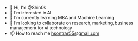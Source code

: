 - 👋 Hi, I’m @Shin0k
- 👀 I’m interested in AI
- 🌱 I’m currently learning MBA and Machine Learning 
- 💞️ I’m looking to collaborate on research, marketing, business management for AI technology
- 📫 How to reach me hsontran55@gmail.com

<!---
Shin0k/Shin0k is a ✨ special ✨ repository because its `README.md` (this file) appears on your GitHub profile.
You can click the Preview link to take a look at your changes.
--->
